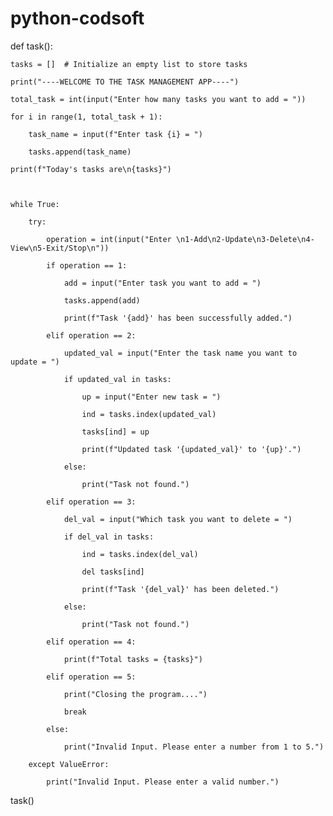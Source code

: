 # python-codsoft
def task():

    tasks = []  # Initialize an empty list to store tasks

    print("----WELCOME TO THE TASK MANAGEMENT APP----")

    total_task = int(input("Enter how many tasks you want to add = "))

    for i in range(1, total_task + 1):

        task_name = input(f"Enter task {i} = ")

        tasks.append(task_name)

    print(f"Today's tasks are\n{tasks}")

   

    while True:

        try:

            operation = int(input("Enter \n1-Add\n2-Update\n3-Delete\n4-View\n5-Exit/Stop\n"))

            if operation == 1:

                add = input("Enter task you want to add = ")

                tasks.append(add)

                print(f"Task '{add}' has been successfully added.")

            elif operation == 2:

                updated_val = input("Enter the task name you want to update = ")

                if updated_val in tasks:

                    up = input("Enter new task = ")

                    ind = tasks.index(updated_val)

                    tasks[ind] = up

                    print(f"Updated task '{updated_val}' to '{up}'.")

                else:

                    print("Task not found.")

            elif operation == 3:

                del_val = input("Which task you want to delete = ")

                if del_val in tasks:

                    ind = tasks.index(del_val)

                    del tasks[ind]

                    print(f"Task '{del_val}' has been deleted.")

                else:

                    print("Task not found.")

            elif operation == 4:

                print(f"Total tasks = {tasks}")

            elif operation == 5:

                print("Closing the program....")

                break

            else:

                print("Invalid Input. Please enter a number from 1 to 5.")

        except ValueError:

            print("Invalid Input. Please enter a valid number.")


task()
